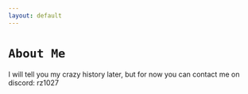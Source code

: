 ```yaml
---
layout: default
---
```


# `About Me`

I will tell you my crazy history later, but for now you can contact me on discord: rz1027